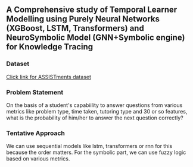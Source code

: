 ## A Comprehensive study of Temporal Learner Modelling using Purely Neural Networks (XGBoost, LSTM, Transformers) and NeuroSymbolic Model (GNN+Symbolic engine) for Knowledge Tracing

### Dataset
[Click link for ASSISTments dataset ](https://osf.io/7cgav/files/osfstorage)

### Problem Statement
On the basis of a student's capabiility to answer questions from various metrics like problem type, time taken, tutoring type and 30 or so features, what is the probability of him/her to answer the next question correctly? 

### Tentative Approach
We can use sequential models like lstm, transformers or rnn for this because the order matters.
For the symbolic part, we can use fuzzy logic based on various metrics. 

